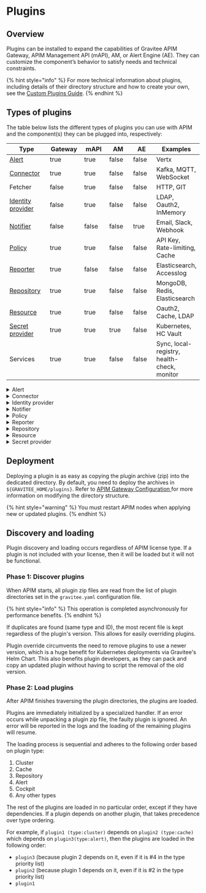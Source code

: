 # Plugins

## Overview

Plugins can be installed to expand the capabilities of Gravitee APIM Gateway, APIM Management API (mAPI), AM, or Alert Engine (AE). They can customize the component’s behavior to satisfy needs and technical constraints.

{% hint style="info" %}
For more technical information about plugins, including details of their directory structure and how to create your own, see the [Custom Plugins Guide](../guides/developer-contributions/custom-plugins.md).
{% endhint %}

## Types of plugins

The table below lists the different types of plugins you can use with APIM and the component(s) they can be plugged into, respectively:

<table><thead><tr><th width="133">Type</th><th width="102" data-type="checkbox">Gateway</th><th width="92" data-type="checkbox">mAPI</th><th width="101" data-type="checkbox">AM</th><th width="90" data-type="checkbox">AE</th><th>Examples</th></tr></thead><tbody><tr><td><a href="plugins.md#alert">Alert</a></td><td>true</td><td>true</td><td>false</td><td>false</td><td>Vertx</td></tr><tr><td><a href="plugins.md#connector">Connector</a></td><td>true</td><td>true</td><td>false</td><td>false</td><td>Kafka, MQTT, WebSocket</td></tr><tr><td>Fetcher</td><td>false</td><td>true</td><td>false</td><td>false</td><td>HTTP, GIT</td></tr><tr><td><a href="plugins.md#identity-provider">Identity provider</a></td><td>false</td><td>true</td><td>false</td><td>false</td><td>LDAP, Oauth2, InMemory</td></tr><tr><td><a href="plugins.md#notifier">Notifier</a></td><td>false</td><td>false</td><td>false</td><td>true</td><td>Email, Slack, Webhook</td></tr><tr><td><a href="plugins.md#policy">Policy</a></td><td>true</td><td>true</td><td>false</td><td>false</td><td>API Key, Rate-limiting, Cache</td></tr><tr><td><a href="plugins.md#reporter">Reporter</a></td><td>true</td><td>false</td><td>false</td><td>false</td><td>Elasticsearch, Accesslog</td></tr><tr><td><a href="plugins.md#repository">Repository</a></td><td>true</td><td>true</td><td>false</td><td>false</td><td>MongoDB, Redis, Elasticsearch</td></tr><tr><td><a href="plugins.md#resource">Resource</a></td><td>true</td><td>true</td><td>false</td><td>false</td><td>Oauth2, Cache, LDAP</td></tr><tr><td><a href="plugins.md#secret-provider">Secret provider</a></td><td>true</td><td>true</td><td>true</td><td>false</td><td>Kubernetes, HC Vault</td></tr><tr><td>Services</td><td>true</td><td>true</td><td>false</td><td>false</td><td>Sync, local-registry, health-check, monitor</td></tr></tbody></table>

<details>

<summary>Alert</summary>

An alert is used to send triggers or events to the Alert Engine. These can be processed to send a notification via the configured plugin notifier. Configuring the notifier is the responsibility of the trigger.

</details>

<details>

<summary>Connector</summary>

A connector is used to add support for specific protocols, API styles, event brokers, and/or message queue services. For example, the Websocket and Kafka connector plugins allow you to front a Kafka topic with a Websocket API, making that Kafka topic consumable over a WebSocket connection.

</details>

<details>

<summary>Identity provider</summary>

An identity provider brokers trust with external user providers to authenticate and obtain information about end users. Out-of-the-box identity providers are:

* MongoDB
* In-memory
* LDAP / Active Directory
* OpenID Connect IdP (Azure AD, Google)

</details>

<details>

<summary>Notifier</summary>

A notifier is used to send notifications. The notifiers offered by Gravitee are:

* Email
* Slack
* Webhook

</details>

<details>

<summary>Policy</summary>

A policy modifies the behavior of the request or response handled by the Gateway. It can be considered a proxy controller, guaranteeing that a given business rule is fulfilled during request/response processing. Policies can be chained by a request or response policy chain using a logical order.&#x20;

Examples:

* Authorization using an API key&#x20;
* Applying header or query parameter transformations
* Applying rate limiting or quotas to avoid API flooding

See [Custom Policies ](../guides/developer-contributions/custom-policies.md)for how to create, use, and deploy a custom policy.

</details>

<details>

<summary>Reporter</summary>

A reporter is used by an APIM Gateway instance to report events such as:

* Request/response metrics (e.g., response-time, content-length, api-key)
* Monitoring metrics (e.g., CPU, Heap usage)
* Health-check metrics  (e.g., status, response code)

Out-of-the-box reporters:

* Elasticsearch Reporter
* File Reporter
* Metrics Reporter
* TCP reporter

You can create, use and deploy custom reporters as described in the [Custom Plugins](../guides/developer-contributions/custom-plugins.md) guide.

</details>

<details>

<summary>Repository</summary>

A repository is a pluggable storage component for API configuration, policy configuration, analytics, etc. See the [Repositories](../getting-started/configuration/repositories/) documentation for more information.

</details>

<details>

<summary>Resource</summary>

A resource can be added to an API for its whole lifecycle. APIM includes three default resources:

* Cache
* OAuth2 - Gravitee Access Management
* OAuth2 - Generic Authorization Server

See [Resources](../guides/api-configuration/resources.md) for more information.

</details>

<details>

<summary>Secret provider</summary>

A secret provider resolves secrets to avoid exposing plain text passwords and secrets keys in the `gravitee.yml` file. For example, users can store their MongoDB password in a secret manager like HashiCorp Vault and then resolve it when the platform starts.&#x20;

</details>

## Deployment

Deploying a plugin is as easy as copying the plugin archive (zip) into the dedicated directory. By default, you need to deploy the archives in `${GRAVITEE_HOME/plugins}`. Refer to [APIM Gateway Configuration ](../getting-started/configuration/apim-gateway/general-configuration.md#configure-the-plugins-directory)for more information on modifying the directory structure.

{% hint style="warning" %}
You must restart APIM nodes when applying new or updated plugins.
{% endhint %}

## Discovery and loading

Plugin discovery and loading occurs regardless of APIM license type. If a plugin is not included with your license, then it will be loaded but it will not be functional.

### Phase 1: Discover plugins

When APIM starts, all plugin zip files are read from the list of plugin directories set in the `gravitee.yaml` configuration file.&#x20;

{% hint style="info" %}
This operation is completed asynchronously for performance benefits.
{% endhint %}

If duplicates are found (same type and ID), the most recent file is kept regardless of the plugin's version. This allows for easily overriding plugins.

Plugin override circumvents the need to remove plugins to use a newer version, which is a huge benefit for Kubernetes deployments via Gravitee's Helm Chart. This also benefits plugin developers, as they can pack and copy an updated plugin without having to script the removal of the old version.

### Phase 2: Load plugins

After APIM finishes traversing the plugin directories, the plugins are loaded.&#x20;

Plugins are immediately initialized by a specialized handler. If an error occurs while unpacking a plugin zip file, the faulty plugin is ignored. An error will be reported in the logs and the loading of the remaining plugins will resume.

The loading process is sequential and adheres to the following order based on plugin type:

1. Cluster
2. Cache
3. Repository
4. Alert
5. Cockpit
6. Any other types

The rest of the plugins are loaded in no particular order, except if they have dependencies. If a plugin depends on another plugin, that takes precedence over type ordering.

For example, if `plugin1 (type:cluster)` depends on `plugin2 (type:cache)` which depends on `plugin3(type:alert)`, then the plugins are loaded in the following order:

* `plugin3` (because plugin 2 depends on it,  even if it is #4 in the type priority list)
* `plugin2` (because plugin 1 depends on it, even if it is #2 in the type priority list)
* `plugin1`
